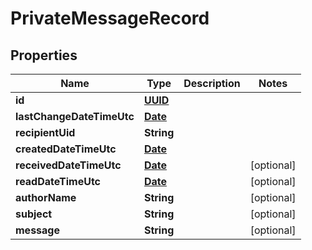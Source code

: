 
# PrivateMessageRecord

## Properties
Name | Type | Description | Notes
------------ | ------------- | ------------- | -------------
**id** | [**UUID**](UUID.md) |  | 
**lastChangeDateTimeUtc** | [**Date**](Date.md) |  | 
**recipientUid** | **String** |  | 
**createdDateTimeUtc** | [**Date**](Date.md) |  | 
**receivedDateTimeUtc** | [**Date**](Date.md) |  |  [optional]
**readDateTimeUtc** | [**Date**](Date.md) |  |  [optional]
**authorName** | **String** |  |  [optional]
**subject** | **String** |  |  [optional]
**message** | **String** |  |  [optional]



